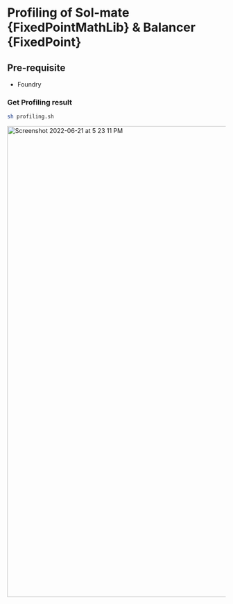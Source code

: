 # Profiling of Sol-mate {FixedPointMathLib} & Balancer {FixedPoint}

## Pre-requisite

- Foundry

### Get Profiling result

```sh
sh profiling.sh
```

<img width="1088" alt="Screenshot 2022-06-21 at 5 23 11 PM" src="https://user-images.githubusercontent.com/14581509/174793430-82db64ac-b57f-4113-868d-2efabeacb1ea.png">
